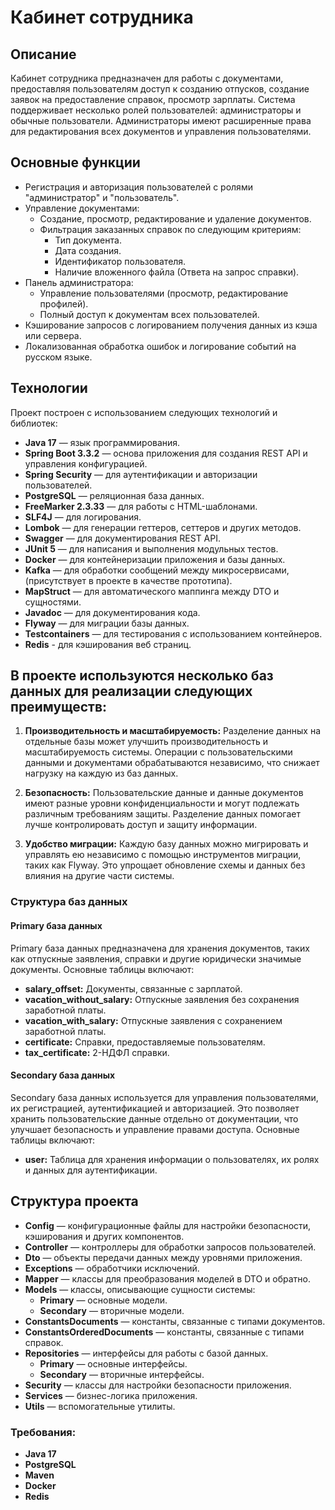 # Кабинет сотрудника

## Описание
Кабинет сотрудника предназначен для работы с документами, предоставляя пользователям доступ к созданию отпусков, создание заявок на предоставление справок, просмотр зарплаты. Система поддерживает несколько ролей пользователей: администраторы и обычные пользователи. Администраторы имеют расширенные права для редактирования всех документов и управления пользователями.

## Основные функции
- Регистрация и авторизация пользователей с ролями "администратор" и "пользователь".
- Управление документами:
    - Создание, просмотр, редактирование и удаление документов.
    - Фильтрация заказанных справок по следующим критериям:
        - Тип документа.
        - Дата создания.
        - Идентификатор пользователя.
        - Наличие вложенного файла (Ответа на запрос справки).
- Панель администратора:
    - Управление пользователями (просмотр, редактирование профилей).
    - Полный доступ к документам всех пользователей.
- Кэширование запросов с логированием получения данных из кэша или сервера.
- Локализованная обработка ошибок и логирование событий на русском языке.

## Технологии
Проект построен с использованием следующих технологий и библиотек:
- **Java 17** — язык программирования.
- **Spring Boot 3.3.2** — основа приложения для создания REST API и управления конфигурацией.
- **Spring Security** — для аутентификации и авторизации пользователей.
- **PostgreSQL** — реляционная база данных.
- **FreeMarker 2.3.33** — для работы с HTML-шаблонами.
- **SLF4J** — для логирования.
- **Lombok** — для генерации геттеров, сеттеров и других методов.
- **Swagger** — для документирования REST API.
- **JUnit 5** — для написания и выполнения модульных тестов.
- **Docker** — для контейнеризации приложения и базы данных.
- **Kafka** — для обработки сообщений между микросервисами, (присутствует в проекте в качестве прототипа).
- **MapStruct** — для автоматического маппинга между DTO и сущностями.
- **Javadoc** — для документирования кода.
- **Flyway** — для миграции базы данных.
- **Testcontainers** — для тестирования с использованием контейнеров.
- **Redis** - для кэширования веб страниц.

## В проекте используются несколько баз данных для реализации следующих преимуществ:

1. **Производительность и масштабируемость:** Разделение данных на отдельные базы может улучшить производительность и масштабируемость системы. Операции с пользовательскими данными и документами обрабатываются независимо, что снижает нагрузку на каждую из баз данных.

2. **Безопасность:** Пользовательские данные и данные документов имеют разные уровни конфиденциальности и могут подлежать различным требованиям защиты. Разделение данных помогает лучше контролировать доступ и защиту информации.

3. **Удобство миграции:** Каждую базу данных можно мигрировать и управлять ею независимо с помощью инструментов миграции, таких как Flyway. Это упрощает обновление схемы и данных без влияния на другие части системы.

### Структура баз данных

#### Primary база данных
Primary база данных предназначена для хранения документов, таких как отпускные заявления, справки и другие юридически значимые документы. Основные таблицы включают:
- **salary_offset:** Документы, связанные с зарплатой.
- **vacation_without_salary:** Отпускные заявления без сохранения заработной платы.
- **vacation_with_salary:** Отпускные заявления с сохранением заработной платы.
- **certificate:** Справки, предоставляемые пользователям.
- **tax_certificate:** 2-НДФЛ справки.

#### Secondary база данных
Secondary база данных используется для управления пользователями, их регистрацией, аутентификацией и авторизацией. Это позволяет хранить пользовательские данные отдельно от документации, что улучшает безопасность и управление правами доступа. Основные таблицы включают:
- **user:** Таблица для хранения информации о пользователях, их ролях и данных для аутентификации.
## Структура проекта

- **Config** — конфигурационные файлы для настройки безопасности, кэширования и других компонентов.
- **Controller** — контроллеры для обработки запросов пользователей.
- **Dto** — объекты передачи данных между уровнями приложения.
- **Exceptions** — обработчики исключений.
- **Mapper** — классы для преобразования моделей в DTO и обратно.
- **Models** — классы, описывающие сущности системы:
    - **Primary** — основные модели.
    - **Secondary** — вторичные модели.
- **ConstantsDocuments** — константы, связанные с типами документов.
- **ConstantsOrderedDocuments** — константы, связанные с типами справок.
- **Repositories** — интерфейсы для работы с базой данных.
    - **Primary** — основные интерфейсы.
    - **Secondary** — вторичные интерфейсы.
- **Security** — классы для настройки безопасности приложения.
- **Services** — бизнес-логика приложения.
- **Utils** — вспомогательные утилиты.

### Требования:
- **Java 17**
- **PostgreSQL**
- **Maven**
- **Docker**
- **Redis**
